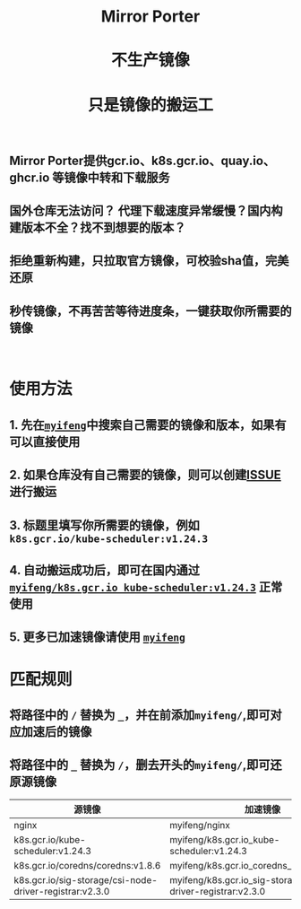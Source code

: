 <h1 align="center"><strong>Mirror Porter</strong></h1>

<h1 align="center">不生产镜像</h1>


<h1 align="center">只是镜像的搬运工</h1>

<br/>

## Mirror Porter提供gcr.io、k8s.gcr.io、quay.io、ghcr.io 等镜像中转和下载服务
## 国外仓库无法访问？ 代理下载速度异常缓慢？国内构建版本不全？找不到想要的版本？
## 拒绝重新构建，只拉取官方镜像，可校验sha值，完美还原
## 秒传镜像，不再苦苦等待进度条，一键获取你所需要的镜像

<br/>

# 使用方法

## 1. 先在[`myifeng`](https://hub.docker.com/u/myifeng)中搜索自己需要的镜像和版本，如果有可以直接使用
## 2. 如果仓库没有自己需要的镜像，则可以创建[ISSUE](https://github.com/myifeng/mirror-porter/issues/new)进行搬运
## 3. 标题里填写你所需要的镜像，例如 `k8s.gcr.io/kube-scheduler:v1.24.3`
## 4. 自动搬运成功后，即可在国内通过 [`myifeng/k8s.gcr.io_kube-scheduler:v1.24.3`](https://hub.docker.com/u/myifeng) 正常使用
## 5. 更多已加速镜像请使用 [`myifeng`](https://hub.docker.com/u/myifeng)


# 匹配规则

## 将路径中的 `/` 替换为 `_`，并在前添加`myifeng/`,即可对应加速后的镜像
## 将路径中的 `_` 替换为 `/`，删去开头的`myifeng/`,即可还原源镜像

| 源镜像                                                  | 加速镜像                                                        |
| ------------------------------------------------------- | --------------------------------------------------------------- |
| nginx                                                   | myifeng/nginx                                                   |
| k8s.gcr.io/kube-scheduler:v1.24.3                       | myifeng/k8s.gcr.io_kube-scheduler:v1.24.3                       |
| k8s.gcr.io/coredns/coredns:v1.8.6                       | myifeng/k8s.gcr.io_coredns_coredns:v1.8.6                       |
| k8s.gcr.io/sig-storage/csi-node-driver-registrar:v2.3.0 | myifeng/k8s.gcr.io_sig-storage_csi-node-driver-registrar:v2.3.0 |
